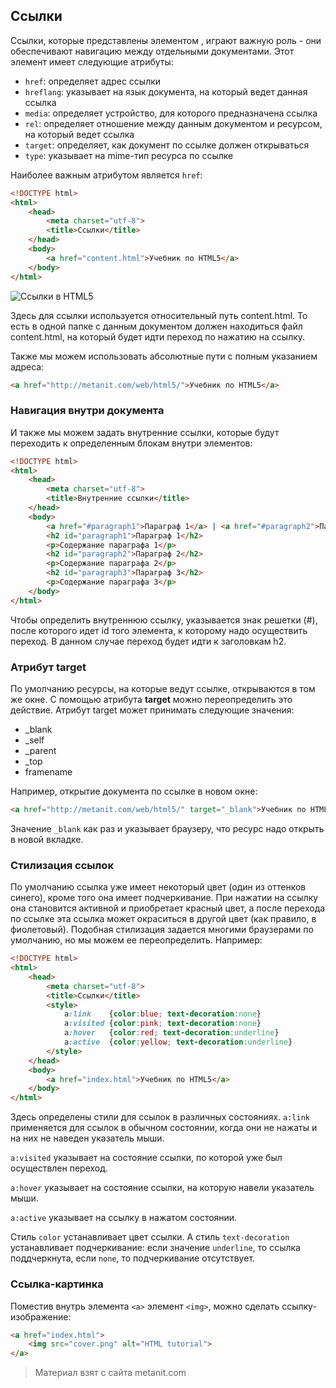 ## Ссылки

Ссылки, которые представлены элементом **<a></a>**, играют важную роль - они обеспечивают навигацию между отдельными документами. Этот элемент имеет следующие атрибуты:
- `href`: определяет адрес ссылки
- `hreflang`: указывает на язык документа, на который ведет данная ссылка
- `media`: определяет устройство, для которого предназначена ссылка
- `rel`: определяет отношение между данным документом и ресурсом, на который ведет ссылка
- `target`: определяет, как документ по ссылке должен открываться
- `type`: указывает на mime-тип ресурса по ссылке

Наиболее важным атрибутом является `href`:

```html
<!DOCTYPE html>
<html>
    <head>
        <meta charset="utf-8">
        <title>Ссылки</title>
    </head>
    <body>
        <a href="content.html">Учебник по HTML5</a>
    </body>
</html>
```

![Ссылки в HTML5](https://metanit.com/web/html5/pics/1.32.png)

Здесь для ссылки используется относительный путь content.html. То есть в одной папке с данным документом должен находиться файл content.html, на который будет идти переход по нажатию на ссылку.

Также мы можем использовать абсолютные пути с полным указанием адреса:

```html
<a href="http://metanit.com/web/html5/">Учебник по HTML5</a>
```

### Навигация внутри документа

И также мы можем задать внутренние ссылки, которые будут переходить к определенным блокам внутри элементов:

```html
<!DOCTYPE html>
<html>
    <head>
        <meta charset="utf-8">
        <title>Внутренние ссылки</title>
    </head>
    <body>
        <a href="#paragraph1">Параграф 1</a> | <a href="#paragraph2">Параграф 2</a> | <a href="#paragraph3">Параграф 3</a>
        <h2 id="paragraph1">Параграф 1</h2>
        <p>Содержание параграфа 1</p>
        <h2 id="paragraph2">Параграф 2</h2>
        <p>Содержание параграфа 2</p>
        <h2 id="paragraph3">Параграф 3</h2>
        <p>Содержание параграфа 3</p>
    </body>
</html>
```

Чтобы определить внутреннюю ссылку, указывается знак решетки (#), после которого идет id того элемента, к которому надо осуществить переход. В данном случае переход будет идти к заголовкам h2.

### Атрибут target

По умолчанию ресурсы, на которые ведут ссылке, открываются в том же окне. С помощью  атрибута **target** можно переопределить это действие. Атрибут target может принимать следующие значения:
- _blank
- _self
- _parent
- _top
- framename

Например, открытие документа по ссылке в новом окне:

```html
<a href="http://metanit.com/web/html5/" target="_blank">Учебник по HTML5</a>
```

Значение `_blank` как раз и указывает браузеру, что ресурс надо открыть в новой вкладке.

### Стилизация ссылок

По умолчанию ссылка уже имеет некоторый цвет (один из оттенков синего), кроме того она имеет подчеркивание. При нажатии на ссылку она становится активной и приобретает красный цвет, а после перехода по ссылке эта ссылка может окраситься в другой цвет (как правило, в фиолетовый). Подобная стилизация задается многими браузерами по умолчанию, но мы можем ее переопределить. Например:

```html
<!DOCTYPE html>
<html>
    <head>
        <meta charset="utf-8">
        <title>Ссылки</title>
        <style>
            a:link    {color:blue; text-decoration:none}
            a:visited {color:pink; text-decoration:none}
            a:hover   {color:red; text-decoration:underline}
            a:active  {color:yellow; text-decoration:underline}
        </style>
    </head>
    <body>
        <a href="index.html">Учебник по HTML5</a>
    </body>
</html>
```

Здесь определены стили для ссылок в различных состояниях. `a:link` применяется для ссылок в обычном состоянии, когда они не нажаты и на них не наведен указатель мыши.

`a:visited` указывает на состояние ссылки, по которой уже был осуществлен переход.

`a:hover` указывает на состояние ссылки, на которую навели указатель мыши.

`a:active` указывает на ссылку в нажатом состоянии.

Стиль `color` устанавливает цвет ссылки. А стиль `text-decoration` устанавливает подчеркивание: если значение `underline`, то ссылка поддчеркнута, если `none`, то подчеркивание отсутствует.

### Ссылка-картинка

Поместив внутрь элемента `<a>` элемент `<img>`, можно сделать ссылку-изображение:

```html
<a href="index.html">
    <img src="cover.png" alt="HTML tutorial">
</a>
```


> Материал взят с сайта metanit.com